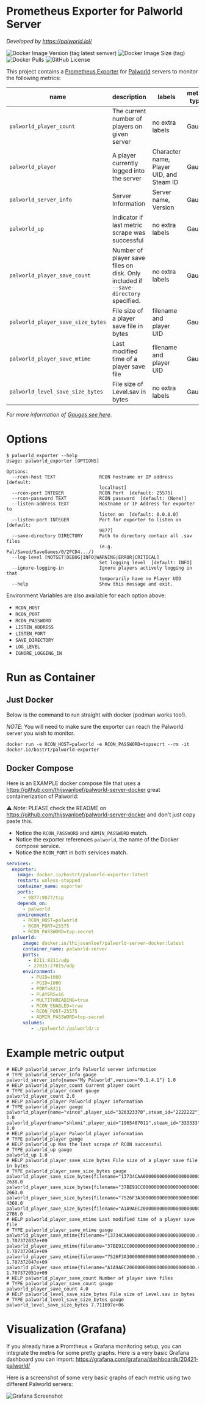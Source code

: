 # Prometheus Exporter for Palworld Server

*Developed by https://palworld.lol/*

![Docker Image Version (tag latest semver)](https://img.shields.io/docker/v/bostrt/palworld-exporter/latest?logo=docker&label=Docker)
![Docker Image Size (tag)](https://img.shields.io/docker/image-size/bostrt/palworld-exporter/latest?logo=docker)
![Docker Pulls](https://img.shields.io/docker/pulls/bostrt/palworld-exporter?logo=docker)
![GitHub License](https://img.shields.io/github/license/palworldlol/palworld-exporter)


This project contains a [Prometheus Exporter](https://prometheus.io/docs/instrumenting/exporters/) for [Palworld](https://store.steampowered.com/app/1623730/Palworld/) servers to monitor the following metrics:

| name | description | labels | metric type |
|------|-------------|--------|-------------|
| `palworld_player_count` | The current number of players on given server | no extra labels | Gauge |
| `palworld_player` | A player currently logged into the server | Character name, Player UID, and Steam ID | Gauge |
| `palworld_server_info` | Server Information | Server name, Version | Gauge |
| `palworld_up` | Indicator if last metric scrape was successful | no extra labels | Gauge |
| `palworld_player_save_count` | Number of player save files on disk. Only included if `--save-directory` specified. | no extra labels | Gauge |
| `palworld_player_save_size_bytes` | File size of a player save file in bytes | filename and player UID | Gauge
| `palworld_player_save_mtime` | Last modified time of a player save file | filename and player UID | Gauge
| `palworld_level_save_size_bytes` | File size of Level.sav in bytes | no extra labels | Gauge

*For more information of [Gauges see here](https://prometheus.io/docs/concepts/metric_types/#gauge).*

# Options

```shell
$ palworld_exporter --help
Usage: palworld_exporter [OPTIONS]

Options:
  --rcon-host TEXT                RCON hostname or IP address  [default:
                                  localhost]
  --rcon-port INTEGER             RCON Port  [default: 25575]
  --rcon-password TEXT            RCON password  [default: (None)]
  --listen-address TEXT           Hostname or IP Address for exporter to
                                  listen on  [default: 0.0.0.0]
  --listen-port INTEGER           Port for exporter to listen on  [default:
                                  9877]
  --save-directory DIRECTORY      Path to directory contain all .sav files
                                  (e.g. Pal/Saved/SaveGames/0/2FCD4.../)
  --log-level [NOTSET|DEBUG|INFO|WARNING|ERROR|CRITICAL]
                                  Set logging level  [default: INFO]
  --ignore-logging-in             Ignore players actively logging in that
                                  temporarily have no Player UID
  --help                          Show this message and exit.
```

Environment Variables are also available for each option above:

- `RCON_HOST`
- `RCON_PORT`
- `RCON_PASSWORD`
- `LISTEN_ADDRESS`
- `LISTEN_PORT`
- `SAVE_DIRECTORY`
- `LOG_LEVEL`
- `IGNORE_LOGGING_IN`

# Run as Container

## Just Docker

Below is the command to run straight with docker (podman works too!). 

*NOTE*: You will need to make sure the exporter can reach the Palworld server you wish to monitor.

```
docker run -e RCON_HOST=palworld -e RCON_PASSWORD=topsecrt --rm -it docker.io/bostrt/palworld-exporter
```

## Docker Compose

Here is an EXAMPLE docker compose file that uses a https://github.com/thijsvanloef/palworld-server-docker great containerization of Palworld:

⚠️ *Note*: PLEASE check the README on https://github.com/thijsvanloef/palworld-server-docker and don't just copy paste this. 

- Notice the `RCON_PASSWORD` and `ADMIN_PASSWORD` match. 
- Notice the exporter references `palworld`, the name of the Docker compose service.
- Notice the `RCON_PORT` in both services match.

```yaml
services:
  exporter:
    image: docker.io/bostrt/palworld-exporter:latest
    restart: unless-stopped
    container_name: exporter
    ports:
      - 9877:9877/tcp
    depends_on:
      - palworld
    environment:
      - RCON_HOST=palworld
      - RCON_PORT=25575
      - RCON_PASSWORD=top-secret
  palworld:
      image: docker.io/thijsvanloef/palworld-server-docker:latest
      container_name: palworld-server
      ports:
        - 8211:8211/udp
        - 27015:27015/udp
      environment:
         - PUID=1000
         - PGID=1000
         - PORT=8211
         - PLAYERS=16
         - MULTITHREADING=true
         - RCON_ENABLED=true
         - RCON_PORT=25575
         - ADMIN_PASSWORD=top-secret
      volumes:
         - ./palworld:/palworld/:z
```

# Example metric output
```
# HELP palworld_server_info Palworld server information
# TYPE palworld_server_info gauge
palworld_server_info{name="My Palworld",version="0.1.4.1"} 1.0
# HELP palworld_player_count Current player count
# TYPE palworld_player_count gauge
palworld_player_count 2.0
# HELP palworld_player Palworld player information
# TYPE palworld_player gauge
palworld_player{name="vince",player_uid="326323370",steam_id="2222222"} 1.0
palworld_player{name="shlomi",player_uid="1965487011",steam_id="333333"} 1.0
# HELP palworld_player Palworld player information
# TYPE palworld_player gauge
# HELP palworld_up Was the last scrape of RCON successful
# TYPE palworld_up gauge
palworld_up 1.0
# HELP palworld_player_save_size_bytes File size of a player save file in bytes
# TYPE palworld_player_save_size_bytes gauge
palworld_player_save_size_bytes{filename="13734CAA000000000000000000000000.sav",player_uid="326323370"} 2638.0
palworld_player_save_size_bytes{filename="37BE91CC000000000000000000000000.sav",player_uid="935236044"} 2663.0
palworld_player_save_size_bytes{filename="7526F3A3000000000000000000000000.sav",player_uid="1965487011"} 4360.0
palworld_player_save_size_bytes{filename="A1A9AEC2000000000000000000000000.sav",player_uid="2712252098"} 2786.0
# HELP palworld_player_save_mtime Last modified time of a player save file
# TYPE palworld_player_save_mtime gauge
palworld_player_save_mtime{filename="13734CAA000000000000000000000000.sav",player_uid="326323370"} 1.707372037e+09
palworld_player_save_mtime{filename="37BE91CC000000000000000000000000.sav",player_uid="935236044"} 1.707372041e+09
palworld_player_save_mtime{filename="7526F3A3000000000000000000000000.sav",player_uid="1965487011"} 1.707372047e+09
palworld_player_save_mtime{filename="A1A9AEC2000000000000000000000000.sav",player_uid="2712252098"} 1.707372051e+09
# HELP palworld_player_save_count Number of player save files
# TYPE palworld_player_save_count gauge
palworld_player_save_count 4.0
# HELP palworld_level_save_size_bytes File size of Level.sav in bytes
# TYPE palworld_level_save_size_bytes gauge
palworld_level_save_size_bytes 7.711697e+06
```

# Visualization (Grafana)

If you already have a Promtheus + Grafana monitoring setup, you can integrate the metris for some pretty graphs. Here is a very basic Grafana dashboard you can import: https://grafana.com/grafana/dashboards/20421-palworld/

Here is a screenshot of some very basic graphs of each metric using two different Palworld servers:

![Grafana Screenshot](./grafana.png)
